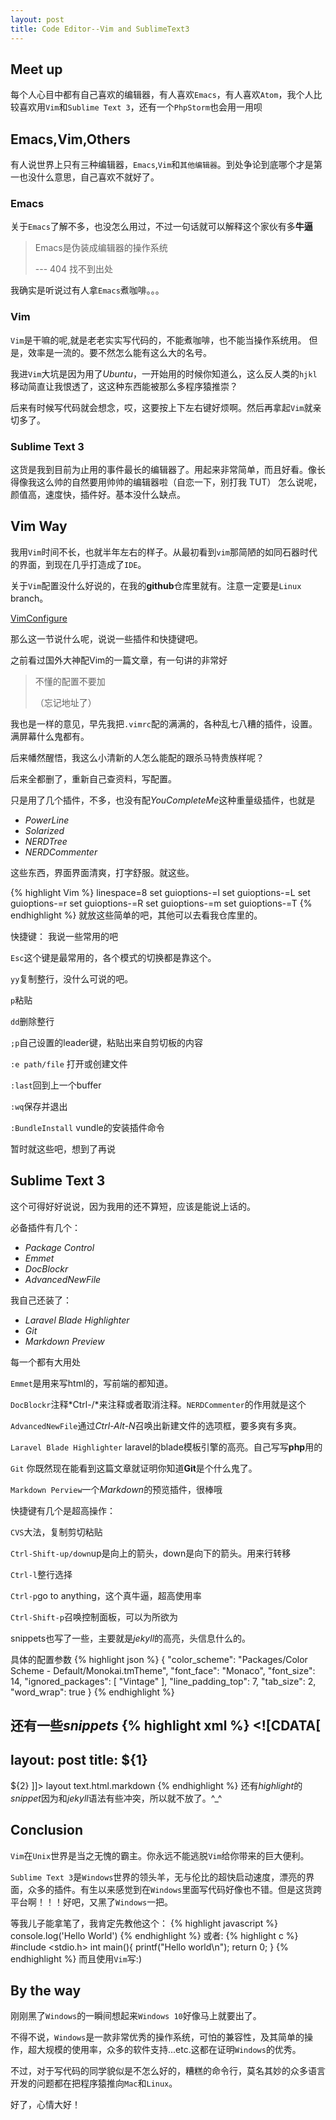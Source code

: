 ```yaml
---
layout: post
title: Code Editor--Vim and SublimeText3
---
```

## Meet up
每个人心目中都有自己喜欢的编辑器，有人喜欢`Emacs`，有人喜欢`Atom`，我个人比较喜欢用`Vim`和`Sublime Text 3`，还有一个`PhpStorm`也会用一用呗

## Emacs,Vim,Others
有人说世界上只有三种编辑器，`Emacs`,`Vim`和`其他编辑器`。到处争论到底哪个才是第一也没什么意思，自己喜欢不就好了。

### Emacs
关于`Emacs`了解不多，也没怎么用过，不过一句话就可以解释这个家伙有多**牛逼**

> Emacs是伪装成编辑器的操作系统
> 
> --- 404 找不到出处

我确实是听说过有人拿`Emacs`煮咖啡。。。

### Vim
`Vim`是干嘛的呢,就是老老实实写代码的，不能煮咖啡，也不能当操作系统用。
但是，效率是一流的。要不然怎么能有这么大的名号。

我进`Vim`大坑是因为用了*Ubuntu*，一开始用的时候你知道么，这么反人类的`hjkl`移动简直让我恨透了，这这种东西能被那么多程序猿推崇？

后来有时候写代码就会想念，哎，这要按上下左右键好烦啊。然后再拿起`Vim`就亲切多了。

### Sublime Text 3
这货是我到目前为止用的事件最长的编辑器了。用起来非常简单，而且好看。像长得像我这么帅的自然要用帅帅的编辑器啦（自恋一下，别打我 TUT）
怎么说呢，颜值高，速度快，插件好。基本没什么缺点。

## Vim Way
我用`Vim`时间不长，也就半年左右的样子。从最初看到`vim`那简陋的如同石器时代的界面，到现在几乎打造成了`IDE`。

关于`Vim`配置没什么好说的，在我的**github**仓库里就有。注意一定要是`Linux` branch。

[VimConfigure](https://github.com/AnnatarHe/vimConfigure/tree/Linux)

那么这一节说什么呢，说说一些插件和快捷键吧。

之前看过国外大神配Vim的一篇文章，有一句讲的非常好

> 不懂的配置不要加
> 
> （忘记地址了）

我也是一样的意见，早先我把`.vimrc`配的满满的，各种乱七八糟的插件，设置。满屏幕什么鬼都有。

后来幡然醒悟，我这么小清新的人怎么能配的跟杀马特贵族样呢？

后来全都删了，重新自己查资料，写配置。

只是用了几个插件，不多，也没有配*YouCompleteMe*这种重量级插件，也就是

* *PowerLine*
* *Solarized*
* *NERDTree*
* *NERDCommenter*

这些东西，界面界面清爽，打字舒服。就这些。

{% highlight Vim %}
linespace=8
set guioptions-=l
set guioptions-=L
set guioptions-=r
set guioptions-=R
set guioptions-=m
set guioptions-=T
{% endhighlight %}
就放这些简单的吧，其他可以去看我仓库里的。

快捷键：
我说一些常用的吧

`Esc`这个键是最常用的，各个模式的切换都是靠这个。

`yy`复制整行，没什么可说的吧。

`p`粘贴

`dd`删除整行

`;p`自己设置的leader键，粘贴出来自剪切板的内容

`:e path/file` 打开或创建文件

`:last`回到上一个buffer

`:wq`保存并退出

`:BundleInstall` vundle的安装插件命令

暂时就这些吧，想到了再说

## Sublime Text 3

这个可得好好说说，因为我用的还不算短，应该是能说上话的。

必备插件有几个：

* *Package Control*
* *Emmet*
* *DocBlockr*
* *AdvancedNewFile*

我自己还装了：

* *Laravel Blade Highlighter*
* *Git*
* *Markdown Preview*

每一个都有大用处

`Emmet`是用来写html的，写前端的都知道。

`DocBlockr`注释*Ctrl-/*来注释或者取消注释。`NERDCommenter`的作用就是这个

`AdvancedNewFile`通过*Ctrl-Alt-N*召唤出新建文件的选项框，要多爽有多爽。

`Laravel Blade Highlighter` laravel的blade模板引擎的高亮。自己写写**php**用的

`Git` 你既然现在能看到这篇文章就证明你知道**Git**是个什么鬼了。

`Markdown Perview`一个*Markdown*的预览插件，很棒哦

快捷键有几个是超高操作：

`CVS`大法，复制剪切粘贴

`Ctrl-Shift-up/down`up是向上的箭头，down是向下的箭头。用来行转移

`Ctrl-l`整行选择

`Ctrl-p`go to anything，这个真牛逼，超高使用率

`Ctrl-Shift-p`召唤控制面板，可以为所欲为

snippets也写了一些，主要就是*jekyll*的高亮，头信息什么的。

具体的配置参数
{% highlight json %}
{
	"color_scheme": "Packages/Color Scheme - Default/Monokai.tmTheme",
	"font_face": "Monaco",
	"font_size": 14,
	"ignored_packages":
	[
		"Vintage"
	],
	"line_padding_top": 7,
	"tab_size": 2,
	"word_wrap": true
}
{% endhighlight %}

还有一些*snippets*
{% highlight xml %}
<snippet>
	<content><![CDATA[
---
layout: post
title: ${1}
---
${2}
]]></content>
	<tabTrigger>layout</tabTrigger>
	<scope>text.html.markdown</scope>
</snippet>
{% endhighlight %}
还有*highlight*的*snippet*因为和*jekyll*语法有些冲突，所以就不放了。^_^
## Conclusion

`Vim`在`Unix`世界是当之无愧的霸主。你永远不能逃脱`Vim`给你带来的巨大便利。

`Sublime Text 3`是`Windows`世界的领头羊，无与伦比的超快启动速度，漂亮的界面，众多的插件。有生以来感觉到在`Windows`里面写代码好像也不错。但是这货跨平台啊！！！好吧，又黑了`Windows`一把。

等我儿子能拿笔了，我肯定先教他这个：
{% highlight javascript %}
console.log('Hello World')
{% endhighlight %}
或者:
{% highlight c %}
#include <stdio.h>
int main(){
    printf("Hello world\n");
    return 0;
  }
{% endhighlight %}
而且使用`Vim`写:)

## By the way

刚刚黑了`Windows`的一瞬间想起来`Windows 10`好像马上就要出了。

不得不说，`Windows`是一款非常优秀的操作系统，可怕的兼容性，及其简单的操作，超大规模的使用率，众多的软件支持...etc.这都在证明`Windows`的优秀。

不过，对于写代码的同学貌似是不怎么好的，糟糕的命令行，莫名其妙的众多语言开发的问题都在把程序猿推向`Mac`和`Linux`。

好了，心情大好！

